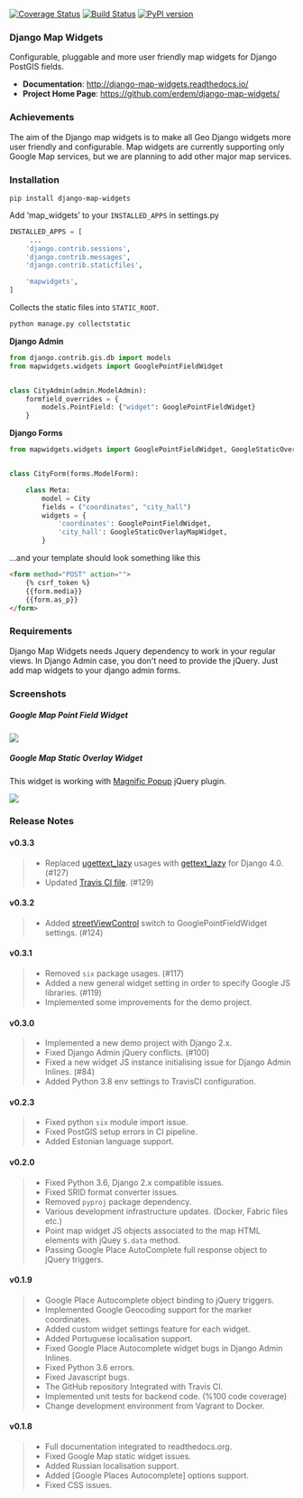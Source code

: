 [![Coverage Status](https://coveralls.io/repos/github/erdem/django-map-widgets/badge.svg?branch=master)](https://coveralls.io/github/erdem/django-map-widgets?branch=master)
[![Build Status](https://travis-ci.org/erdem/django-map-widgets.png)](https://travis-ci.org/erdem/django-map-widgets)
[![PyPI version](https://badge.fury.io/py/django-map-widgets.svg)](https://badge.fury.io/py/django-map-widgets)

### Django Map Widgets
Configurable, pluggable and more user friendly map widgets for Django PostGIS fields.

* **Documentation**: <a href="http://django-map-widgets.readthedocs.io/" target="_blank">http://django-map-widgets.readthedocs.io/</a>
* **Project Home Page**: <a href="https://github.com/erdem/django-map-widgets">https://github.com/erdem/django-map-widgets/</a>

### Achievements
The aim of the Django map widgets is to make all Geo Django widgets more user friendly and configurable. Map widgets are currently supporting only Google Map services, but we are planning to add other major map services.

### Installation

    pip install django-map-widgets


Add ‘map_widgets’ to your `INSTALLED_APPS` in settings.py

```python
INSTALLED_APPS = [
     ...
    'django.contrib.sessions',
    'django.contrib.messages',
    'django.contrib.staticfiles',

    'mapwidgets',
]
```

Collects the static files into `STATIC_ROOT`.

```bash
python manage.py collectstatic
```

**Django Admin**

```python
from django.contrib.gis.db import models
from mapwidgets.widgets import GooglePointFieldWidget


class CityAdmin(admin.ModelAdmin):
    formfield_overrides = {
        models.PointField: {"widget": GooglePointFieldWidget}
    }
```

**Django Forms**

```python
from mapwidgets.widgets import GooglePointFieldWidget, GoogleStaticOverlayMapWidget


class CityForm(forms.ModelForm):

    class Meta:
        model = City
        fields = ("coordinates", "city_hall")
        widgets = {
            'coordinates': GooglePointFieldWidget,
            'city_hall': GoogleStaticOverlayMapWidget,
        }
```

...and your template should look something like this

```html
<form method="POST" action="">
    {% csrf_token %}
    {{form.media}}
    {{form.as_p}}
</form>
```

### Requirements

Django Map Widgets needs Jquery dependency to work in your regular views. In Django Admin case, you don't need to provide the jQuery. 
Just add map widgets to your django admin forms. 

### Screenshots

##### Google Map Point Field Widget

![](https://cloud.githubusercontent.com/assets/1518272/26807500/ad0af4ea-4a4e-11e7-87d6-632f39e438f7.gif)

##### Google Map Static Overlay Widget
This widget is working with <a href="http://dimsemenov.com/plugins/magnific-popup/" target="_blank">Magnific Popup</a> jQuery plugin.

![](https://cloud.githubusercontent.com/assets/1518272/18732296/18f1813e-805a-11e6-8801-f1f48ed02a9c.png)


### Release Notes

#### v0.3.3

> -   Replaced [ugettext_lazy](https://github.com/erdem/django-map-widgets/pull/127) usages with [gettext_lazy](https://docs.djangoproject.com/en/4.0/releases/4.0/#features-removed-in-4-0) for Django 4.0. (#127)
> -   Updated [Travis CI file](https://github.com/erdem/django-map-widgets/pull/129). (#129)


#### v0.3.2

> -   Added [streetViewControl](https://developers.google.com/maps/documentation/javascript/streetview#StreetViewMapUsage) switch to GooglePointFieldWidget settings. (#124)

#### v0.3.1

> -   Removed `six` package usages. (#117)
> -   Added a new general widget setting in order to specify Google JS libraries. (#119)
> -   Implemented some improvements for the demo project.

#### v0.3.0

> -   Implemented a new demo project with Django 2.x.
> -   Fixed Django Admin jQuery conflicts. (#100)
> -   Fixed a new widget JS instance initialising issue for Django Admin Inlines. (#84)
> -   Added Python 3.8 env settings to TravisCI configuration.


#### v0.2.3

> -   Fixed python `six` module import issue. 
> -   Fixed PostGIS setup errors in CI pipeline. 
> -   Added Estonian language support.

#### v0.2.0

> -   Fixed Python 3.6, Django 2.x compatible issues. 
> -   Fixed SRID format converter issues. 
> -   Removed `pyproj` package dependency.
> -   Various development infrastructure updates. (Docker, Fabric files etc.)
> -   Point map widget JS objects associated to the map HTML elements with jQuey `$.data` method.
> -   Passing Google Place AutoComplete full response object to jQuery triggers.

#### v0.1.9

> -   Google Place Autocomplete object binding to jQuery triggers.
> -   Implemented Google Geocoding support for the marker coordinates.
> -   Added custom widget settings feature for each widget.
> -   Added Portuguese localisation support.
> -   Fixed Google Place Autocomplete widget bugs in Django Admin Inlines.
> -   Fixed Python 3.6 errors.
> -   Fixed Javascript bugs.
> -   The GitHub repository Integrated with Travis CI.
> -   Implemented unit tests for backend code. (%100 code coverage)
> -   Change development environment from Vagrant to Docker.


#### v0.1.8

> -   Full documentation integrated to readthedocs.org.
> -   Fixed Google Map static widget issues.
> -   Added Russian localisation support.
> -   Added [Google Places Autocomplete] options support.
> -   Fixed CSS issues.
